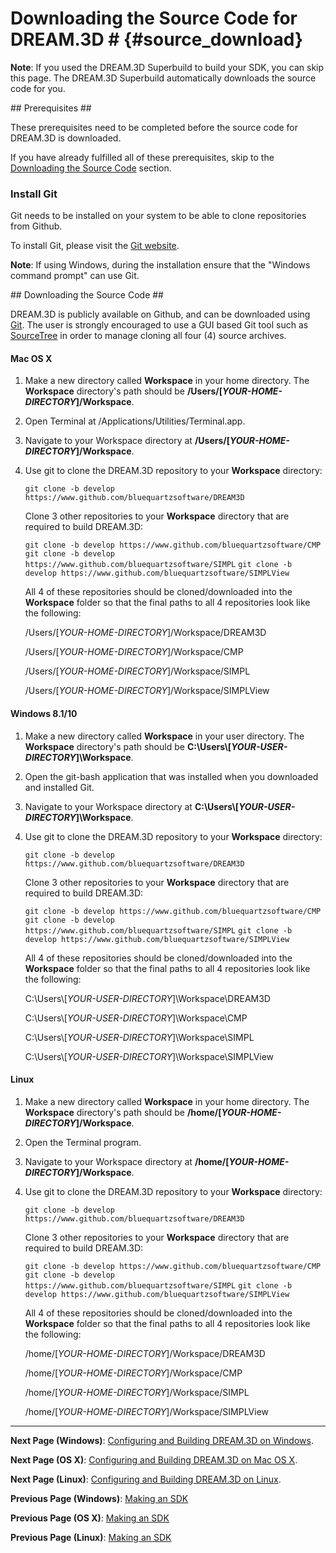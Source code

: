 # Downloading the Source Code for DREAM.3D # {#source_download}

**Note**: If you used the DREAM.3D Superbuild to build your SDK, you can skip this page.  The DREAM.3D Superbuild automatically downloads the source code for you.

<a name="prerequisites">
## Prerequisites ##
</a>

These prerequisites need to be completed before the source code for DREAM.3D is downloaded.

If you have already fulfilled all of these prerequisites, skip to the [Downloading the Source Code](#downloading_src_code) section.

### Install Git ###

Git needs to be installed on your system to be able to clone repositories from Github.

To install Git, please visit the [Git website](https://git-scm.com/downloads).

**Note**: If using Windows, during the installation ensure that the "Windows command prompt" can use Git.

<a name="downloading_src_code">
## Downloading the Source Code ##
</a>

DREAM.3D is publicly available on Github, and can be downloaded using [Git](http://www.git-scm.org). The user is strongly encouraged to use a GUI based Git tool such as [SourceTree](http://www.sourcetreeapp.com) in order to manage cloning all four (4) source archives.

#### Mac OS X ####
1. Make a new directory called **Workspace** in your home directory.  The **Workspace** directory's path should be **/Users/[*YOUR-HOME-DIRECTORY*]/Workspace**.

2. Open Terminal at /Applications/Utilities/Terminal.app.

3. Navigate to your Workspace directory at **/Users/[*YOUR-HOME-DIRECTORY*]/Workspace**.

4. Use git to clone the DREAM.3D repository to your **Workspace** directory:

    `git clone -b develop https://www.github.com/bluequartzsoftware/DREAM3D`

	Clone 3 other repositories to your **Workspace** directory that are required to build DREAM.3D:

    `git clone -b develop https://www.github.com/bluequartzsoftware/CMP`
    `git clone -b develop https://www.github.com/bluequartzsoftware/SIMPL`
    `git clone -b develop https://www.github.com/bluequartzsoftware/SIMPLView`

	All 4 of these repositories should be cloned/downloaded into the **Workspace** folder so that the final paths to all 4 repositories look like the following:

	/Users/[*YOUR-HOME-DIRECTORY*]/Workspace/DREAM3D
    
    /Users/[*YOUR-HOME-DIRECTORY*]/Workspace/CMP
    
    /Users/[*YOUR-HOME-DIRECTORY*]/Workspace/SIMPL
    
    /Users/[*YOUR-HOME-DIRECTORY*]/Workspace/SIMPLView

#### Windows 8.1/10 ####
1. Make a new directory called **Workspace** in your user directory.  The **Workspace** directory's path should be **C:\\Users\\[*YOUR-USER-DIRECTORY*]\\Workspace**.

2. Open the git-bash application that was installed when you downloaded and installed Git.

3. Navigate to your Workspace directory at **C:\\Users\\[*YOUR-USER-DIRECTORY*]\\Workspace**.

4. Use git to clone the DREAM.3D repository to your **Workspace** directory:

    `git clone -b develop https://www.github.com/bluequartzsoftware/DREAM3D`

	Clone 3 other repositories to your **Workspace** directory that are required to build DREAM.3D:

    `git clone -b develop https://www.github.com/bluequartzsoftware/CMP`
    `git clone -b develop https://www.github.com/bluequartzsoftware/SIMPL`
    `git clone -b develop https://www.github.com/bluequartzsoftware/SIMPLView`

	All 4 of these repositories should be cloned/downloaded into the **Workspace** folder so that the final paths to all 4 repositories look like the following:

    C:\\Users\\[*YOUR-USER-DIRECTORY*]\\Workspace\\DREAM3D
    
    C:\\Users\\[*YOUR-USER-DIRECTORY*]\\Workspace\\CMP
    
    C:\\Users\\[*YOUR-USER-DIRECTORY*]\\Workspace\\SIMPL
    
    C:\\Users\\[*YOUR-USER-DIRECTORY*]\\Workspace\\SIMPLView

#### Linux ####
1. Make a new directory called **Workspace** in your home directory.  The **Workspace** directory's path should be **/home/[*YOUR-HOME-DIRECTORY*]/Workspace**.

2. Open the Terminal program.

3. Navigate to your Workspace directory at **/home/[*YOUR-HOME-DIRECTORY*]/Workspace**.

4. Use git to clone the DREAM.3D repository to your **Workspace** directory:

    `git clone -b develop https://www.github.com/bluequartzsoftware/DREAM3D`

	Clone 3 other repositories to your **Workspace** directory that are required to build DREAM.3D:

    `git clone -b develop https://www.github.com/bluequartzsoftware/CMP`
    `git clone -b develop https://www.github.com/bluequartzsoftware/SIMPL`
    `git clone -b develop https://www.github.com/bluequartzsoftware/SIMPLView`

	All 4 of these repositories should be cloned/downloaded into the **Workspace** folder so that the final paths to all 4 repositories look like the following:

	/home/[*YOUR-HOME-DIRECTORY*]/Workspace/DREAM3D
    
    /home/[*YOUR-HOME-DIRECTORY*]/Workspace/CMP
    
    /home/[*YOUR-HOME-DIRECTORY*]/Workspace/SIMPL
    
    /home/[*YOUR-HOME-DIRECTORY*]/Workspace/SIMPLView

---
**Next Page (Windows)**: [Configuring and Building DREAM.3D on Windows](http://dream3d.bluequartz.net/binaries/Help/DREAM3D/windows_configure_and_build_dream3d.html).

**Next Page (OS X)**: [Configuring and Building DREAM.3D on Mac OS X](http://dream3d.bluequartz.net/binaries/Help/DREAM3D/osx_configure_and_build_dream3d.html).

**Next Page (Linux)**: [Configuring and Building DREAM.3D on Linux](http://dream3d.bluequartz.net/binaries/Help/DREAM3D/linux_configure_and_build_dream3d.html).

**Previous Page (Windows)**: <a href="https://github.com/bluequartzsoftware/DREAM3DSuperbuild/blob/develop/docs/Making_an_SDK_Windows.md">Making an SDK</a>

**Previous Page (OS X)**: <a href="https://github.com/bluequartzsoftware/DREAM3DSuperbuild/blob/develop/docs/Making_an_SDK_OSX.md">Making an SDK</a>

**Previous Page (Linux)**: <a href="https://github.com/bluequartzsoftware/DREAM3DSuperbuild/blob/develop/docs/Making_an_SDK_Linux.md">Making an SDK</a>
